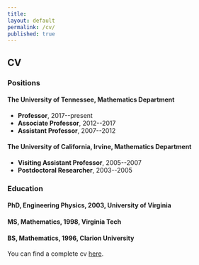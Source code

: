 ```yaml
---
title:
layout: default
permalink: /cv/
published: true
---
```


## CV

### Positions

#### The University of Tennessee, Mathematics Department 
- **Professor**, 2017--present
- **Associate Professor**, 2012--2017
- **Assistant Professor**, 2007--2012

#### The University of California, Irvine, Mathematics Department 
- **Visiting Assistant Professor**, 2005--2007
- **Postdoctoral Researcher**, 2003--2005


### Education

#### PhD, Engineering Physics, 2003, University of Virginia

#### MS, Mathematics, 1998, Virginia Tech

#### BS, Mathematics, 1996, Clarion University

You can find a complete cv [here](https://github.com/stevenmwise/stevenmwise.github.io/blob/master/files/CV/vitae.pdf).



